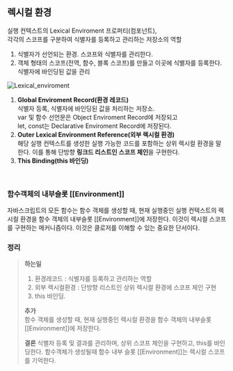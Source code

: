 ## 렉시컬 환경

실행 컨텍스트의 Lexical Enviroment 프로퍼티(컴포넌트),  
각각의 스코프를 구분하여 식별자를 등록하고 관리하는 저장소의 역할   

1. 식별자가 선언되는 환경. 스코프와 식별자를 관리한다.
2. 객체 형태의 스코프(전역, 함수, 블록 스코프)를 만들고 이곳에 식별자를 등록한다. 식별자에 바인딩된 값을 관리

![Lexical_enviroment](https://user-images.githubusercontent.com/33679192/67629978-d4db5a80-f8c2-11e9-9c19-e5dcf7f54cb2.jpg)

1. **Global Enviroment Record(환경 레코드)**  
   식별자 등록, 식별자에 바인딩된 값을 처리하는 저장소.   
   var 및 함수 선언문은 Object Enviroment Record에 저장되고  
   let,  const는 Declarative Enviroment Record에 저장된다.
2. **Outer Lexical Environment Reference(외부 렉시컬 환경)**  
   해당 실행 컨텍스트를 생성한 실행 가능한 코드를 포함하는 상위 렉시컬 환경을 말한다. 이를 통해 단방향 **링크드 리스트인 스코프 체인**을 구현한다.
3. **This Binding(this 바인딩)**

<br>

### 함수객체의 내부슬롯 [[Environment]]

자바스크립트의 모든 함수는 함수 객체를 생성할 때, 현재 실행중인 실행 컨텍스트의 렉시컬 환경을 함수 객체의 내부슬롯 [[Environment]]에 저장한다. 이것이 렉시컬 스코프를 구현하는 메커니즘이다. 이것은 클로저를 이해할 수 있는 중요한 단서이다.

### 정리

> **하는일**
>
> 1. 환경레코드 : 식별자를 등록하고 관리하는 역할 
> 2. 외부 렉시컬환경 : 단방향 리스트인 상위 렉시컬 환경에 스코프 체인 구현
> 3. this 바인딩.
>
> **추가**  
> 함수 객체를 생성할 때, 현재 실행중인 렉시컬 환경을 함수 객체의 내부슬롯 [[Environment]]에 저장한다. 
>
> **결론**
> 식별자 등록 및 결과를 관리하며, 상위 스코프 체인을 구현하고, this를 바인딩한다. 함수객체가 생성될때 함수 내부 슬롯 [[Environment]]는 렉시컬 스코프를 기억한다.